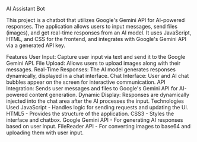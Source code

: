 AI Assistant Bot

This project is a chatbot that utilizes Google's Gemini API for AI-powered responses. The application allows users to input messages, send files (images), and get real-time responses from an AI model. It uses JavaScript, HTML, and CSS for the frontend, and integrates with Google's Gemini API via a generated API key.

Features
User Input: Capture user input via text and send it to the Google Gemini API.
File Upload: Allows users to upload images along with their messages.
Real-Time Responses: The AI model generates responses dynamically, displayed in a chat interface.
Chat Interface: User and AI chat bubbles appear on the screen for interactive communication.
API Integration: Sends user messages and files to Google's Gemini API for AI-powered content generation.
Dynamic Display: Responses are dynamically injected into the chat area after the AI processes the input.
Technologies Used
JavaScript - Handles logic for sending requests and updating the UI.
HTML5 - Provides the structure of the application.
CSS3 - Styles the interface and chatbox.
Google Gemini API - For generating AI responses based on user input.
FileReader API - For converting images to base64 and uploading them with user input.
